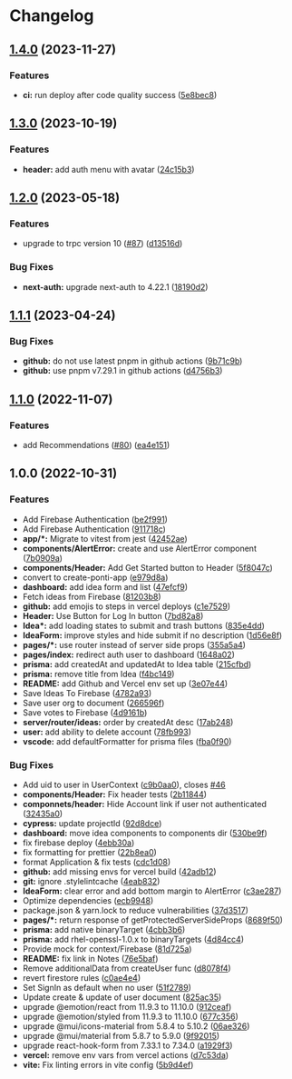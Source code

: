 # Changelog

## [1.4.0](https://github.com/theponti/aidea/compare/v1.3.0...v1.4.0) (2023-11-27)

### Features

- **ci:** run deploy after code quality success ([5e8bec8](https://github.com/theponti/aidea/commit/5e8bec84ff3b92ed4c3a8c05d750efcff8bd813e))

## [1.3.0](https://github.com/theponti/aidea/compare/v1.2.0...v1.3.0) (2023-10-19)

### Features

- **header:** add auth menu with avatar ([24c15b3](https://github.com/theponti/aidea/commit/24c15b3e0c5318806166560b723579f78de65337))

## [1.2.0](https://github.com/theponti/aidea/compare/v1.1.1...v1.2.0) (2023-05-18)

### Features

- upgrade to trpc version 10 ([#87](https://github.com/theponti/aidea/issues/87)) ([d13516d](https://github.com/theponti/aidea/commit/d13516d1e2778ed7310020690c0138b498e3dd04))

### Bug Fixes

- **next-auth:** upgrade next-auth to 4.22.1 ([18190d2](https://github.com/theponti/aidea/commit/18190d24fb73ff4e0cbb8d04741dcb8bf87b7a8c))

## [1.1.1](https://github.com/theponti/aidea/compare/v1.1.0...v1.1.1) (2023-04-24)

### Bug Fixes

- **github:** do not use latest pnpm in github actions ([9b71c9b](https://github.com/theponti/aidea/commit/9b71c9b656664579009bfa9f1f73955458d6f00e))
- **github:** use pnpm v7.29.1 in github actions ([d4756b3](https://github.com/theponti/aidea/commit/d4756b37f7aeba4990a799bb63374557d69a3c6e))

## [1.1.0](https://github.com/theponti/aidea/compare/v1.0.0...v1.1.0) (2022-11-07)

### Features

- add Recommendations ([#80](https://github.com/theponti/aidea/issues/80)) ([ea4e151](https://github.com/theponti/aidea/commit/ea4e151cb2e4ca954f4fe054ebafea4521fc7c45))

## 1.0.0 (2022-10-31)

### Features

- Add Firebase Authentication ([be2f991](https://github.com/theponti/aidea/commit/be2f99181a71cc998d744f3bd55a606d89065b5d))
- Add Firebase Authentication ([911718c](https://github.com/theponti/aidea/commit/911718c394d658ae52932e4e499a322e491b7292))
- **app/\*:** Migrate to vitest from jest ([42452ae](https://github.com/theponti/aidea/commit/42452ae257869459c5d71db2c305482d6d665e3e))
- **components/AlertError:** create and use AlertError component ([7b0909a](https://github.com/theponti/aidea/commit/7b0909adccd6736a8fad7fde621ba6dd2800f384))
- **components/Header:** Add Get Started button to Header ([5f8047c](https://github.com/theponti/aidea/commit/5f8047c10174c754e5eec56d1328a5e823f61a88))
- convert to create-ponti-app ([e979d8a](https://github.com/theponti/aidea/commit/e979d8a8df3c6e201a24dadd03beba189ce58a7d))
- **dashboard:** add idea form and list ([47efcf9](https://github.com/theponti/aidea/commit/47efcf9ce9c1ee080d6ce13ffa0dc87fd99e870f))
- Fetch ideas from Firebase ([81203b8](https://github.com/theponti/aidea/commit/81203b800104600199972617a14c5f4c30995dbe))
- **github:** add emojis to steps in vercel deploys ([c1e7529](https://github.com/theponti/aidea/commit/c1e7529be424d3e87a467bb63eda13f208237505))
- **Header:** Use Button for Log In button ([7bd82a8](https://github.com/theponti/aidea/commit/7bd82a83377dfa869d281e93e3c8df688e6203b1))
- **Idea\*:** add loading states to submit and trash buttons ([835e4dd](https://github.com/theponti/aidea/commit/835e4ddc1d4e3098fabb18f55f3c6953a71aca49))
- **IdeaForm:** improve styles and hide submit if no description ([1d56e8f](https://github.com/theponti/aidea/commit/1d56e8ffd4c10ed95b6c8e4b0009a4600c61ba95))
- **pages/\*:** use router instead of server side props ([355a5a4](https://github.com/theponti/aidea/commit/355a5a4bab32d84b2f65838e8e108c991adca5f3))
- **pages/index:** redirect auth user to dashboard ([1648a02](https://github.com/theponti/aidea/commit/1648a02bd00f68280ef435c3c27e7829c8393317))
- **prisma:** add createdAt and updatedAt to Idea table ([215cfbd](https://github.com/theponti/aidea/commit/215cfbdf96ce85c0019a01aa183ca03255ea27fd))
- **prisma:** remove title from Idea ([f4bc149](https://github.com/theponti/aidea/commit/f4bc149849e1569681de6699eee760a6cd016a71))
- **README:** add Github and Vercel env set up ([3e07e44](https://github.com/theponti/aidea/commit/3e07e447cd01d38061c1bffccdf1421f9df25986))
- Save Ideas To Firebase ([4782a93](https://github.com/theponti/aidea/commit/4782a937ba9324d64ba1f7959074a53f26907157))
- Save user org to document ([266596f](https://github.com/theponti/aidea/commit/266596feb7d1ecca6bec047cf2943ba2d8aeef9c))
- Save votes to Firebase ([4d9161b](https://github.com/theponti/aidea/commit/4d9161b4d8fc7dea39104c135765d054b944c2b6))
- **server/router/ideas:** order by createdAt desc ([17ab248](https://github.com/theponti/aidea/commit/17ab248a5c3d86b9eac830a261aa63d01d7fbe20))
- **user:** add ability to delete account ([78fb993](https://github.com/theponti/aidea/commit/78fb993a89bd7d4c7cac7025ca21e6b403be7b67))
- **vscode:** add defaultFormatter for prisma files ([fba0f90](https://github.com/theponti/aidea/commit/fba0f90f19a6f35365d83a5da3c159449d6ef1d3))

### Bug Fixes

- Add uid to user in UserContext ([c9b0aa0](https://github.com/theponti/aidea/commit/c9b0aa049ad2a2a374c3bee279a6538b855edfba)), closes [#46](https://github.com/theponti/aidea/issues/46)
- **components/Header:** Fix header tests ([2b11844](https://github.com/theponti/aidea/commit/2b1184403ca8cda9a650c6ff8c5a4283b64d6fc0))
- **componnets/header:** Hide Account link if user not authenticated ([32435a0](https://github.com/theponti/aidea/commit/32435a05d6c848a4e8b61ec28ddd7cc2409f5e24))
- **cypress:** update projectId ([92d8dce](https://github.com/theponti/aidea/commit/92d8dceb6b00f5d8f26d1723df49e6bf426f62eb))
- **dashboard:** move idea components to components dir ([530be9f](https://github.com/theponti/aidea/commit/530be9f08d98912e954409fac279214c88c02169))
- fix firebase deploy ([4ebb30a](https://github.com/theponti/aidea/commit/4ebb30a852d8375c5cdbc40eca194a3d8fb61125))
- fix formatting for prettier ([22b8ea0](https://github.com/theponti/aidea/commit/22b8ea0e78d6ae300c22bab205f9fe8f7b672e98))
- format Application & fix tests ([cdc1d08](https://github.com/theponti/aidea/commit/cdc1d08cbcc7b336296cde30cb44febc66c1cdca))
- **github:** add missing envs for vercel build ([42adb12](https://github.com/theponti/aidea/commit/42adb12e1634df8f2fa5ba1bde32de80eec0a672))
- **git:** ignore .stylelintcache ([4eab832](https://github.com/theponti/aidea/commit/4eab83239a1dd4567bf34bd5794065e616a6144a))
- **IdeaForm:** clear error and add bottom margin to AlertError ([c3ae287](https://github.com/theponti/aidea/commit/c3ae287ec64d714aa6202f8c053ac2473f3f08d2))
- Optimize dependencies ([ecb9948](https://github.com/theponti/aidea/commit/ecb99488c4d3b1221b2d255ca2fc5504f9c8b7c0))
- package.json & yarn.lock to reduce vulnerabilities ([37d3517](https://github.com/theponti/aidea/commit/37d35174e7aa0b1be786462458a9ab078b0761ce))
- **pages/\*:** return response of getProtectedServerSideProps ([8689f50](https://github.com/theponti/aidea/commit/8689f50eb0664cd3186e45cba43a183097ea9f8b))
- **prisma:** add native binaryTarget ([4cbb3b6](https://github.com/theponti/aidea/commit/4cbb3b6d13a1588ddc8d08072b031ddf51d45c1d))
- **prisma:** add rhel-openssl-1.0.x to binaryTargets ([4d84cc4](https://github.com/theponti/aidea/commit/4d84cc4f8fe7897a0190d53ddebae8d350163a5a))
- Provide mock for context/Firebase ([81d725a](https://github.com/theponti/aidea/commit/81d725a44fcf554de08faa18a9bad57a8d6d4187))
- **README:** fix link in Notes ([76e5baf](https://github.com/theponti/aidea/commit/76e5bafbdd29adc658f478516a2bfb88068f81fc))
- Remove additionalData from createUser func ([d8078f4](https://github.com/theponti/aidea/commit/d8078f434bd666f20e9ed14d400c5e60f3c980d0))
- revert firestore rules ([c0ae4e4](https://github.com/theponti/aidea/commit/c0ae4e45085a8cc758246fd94e0c62136801dabc))
- Set SignIn as default when no user ([51f2789](https://github.com/theponti/aidea/commit/51f27890b9de6dea37dd4f06aff95998be4a915a))
- Update create & update of user document ([825ac35](https://github.com/theponti/aidea/commit/825ac35c89cab6dc1cd57898fd45a67085469c68))
- upgrade @emotion/react from 11.9.3 to 11.10.0 ([912ceaf](https://github.com/theponti/aidea/commit/912ceaf29f6b2719f01480f135dcfb1d6b5df85b))
- upgrade @emotion/styled from 11.9.3 to 11.10.0 ([677c356](https://github.com/theponti/aidea/commit/677c356c0e71dcf20d78b8afc4acfbf7f48fc094))
- upgrade @mui/icons-material from 5.8.4 to 5.10.2 ([06ae326](https://github.com/theponti/aidea/commit/06ae32643d8db4bcb189b702634c80700945a34b))
- upgrade @mui/material from 5.8.7 to 5.9.0 ([9f92015](https://github.com/theponti/aidea/commit/9f92015477e912a1848ca749f7fc8ebccc5af718))
- upgrade react-hook-form from 7.33.1 to 7.34.0 ([a1929f3](https://github.com/theponti/aidea/commit/a1929f374a3ff04904971ed42614964eb7d87f9c))
- **vercel:** remove env vars from vercel actions ([d7c53da](https://github.com/theponti/aidea/commit/d7c53da047d293e2a23483cfcb8bd86ac3b83743))
- **vite:** Fix linting errors in vite config ([5b9d4ef](https://github.com/theponti/aidea/commit/5b9d4ef7df40c921d66a016b0690fe7fcc47be95))

